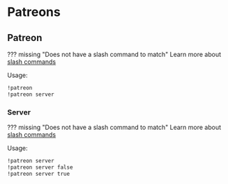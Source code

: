 # Patreons



## Patreon

??? missing "Does not have a slash command to match"
	Learn more about [slash commands](/#slash-commands)

Usage:

```md
!patreon 
!patreon server 
```

### Server

??? missing "Does not have a slash command to match"
	Learn more about [slash commands](/#slash-commands)

Usage:

```md
!patreon server 
!patreon server false 
!patreon server true 
```
